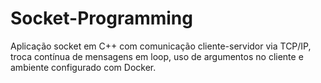 # Socket-Programming
Aplicação socket em C++ com comunicação cliente-servidor via TCP/IP, troca contínua de mensagens em loop, uso de argumentos no cliente e ambiente configurado com Docker.
